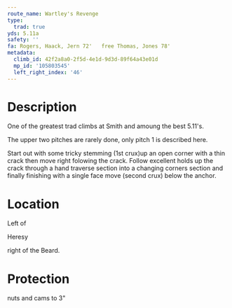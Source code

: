 ```yaml
---
route_name: Wartley's Revenge
type:
  trad: true
yds: 5.11a
safety: ''
fa: Rogers, Haack, Jern 72'   free Thomas, Jones 78'
metadata:
  climb_id: 42f2a8a0-2f5d-4e1d-9d3d-89f64a43e01d
  mp_id: '105803545'
  left_right_index: '46'
---
```

# Description
One of the greatest trad climbs at Smith and amoung the best 5.11's.

The upper two pitches are rarely done, only pitch 1 is described here.

Start out with some tricky stemming (1st crux)up an open corner with a thin crack then move right folowing the crack. Follow excellent holds up the crack through a hand traverse section into a changing corners section and finally finishing with a single face move (second crux) below the anchor.

# Location
Left of

Heresy

right of the Beard.

# Protection
nuts and cams to 3"
